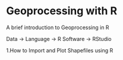 # Geoprocessing with R
 A brief introduction to Geoprocessing in R

Data -> 
Language -> R
Software -> RStudio

1.How to Import and Plot Shapefiles using R
